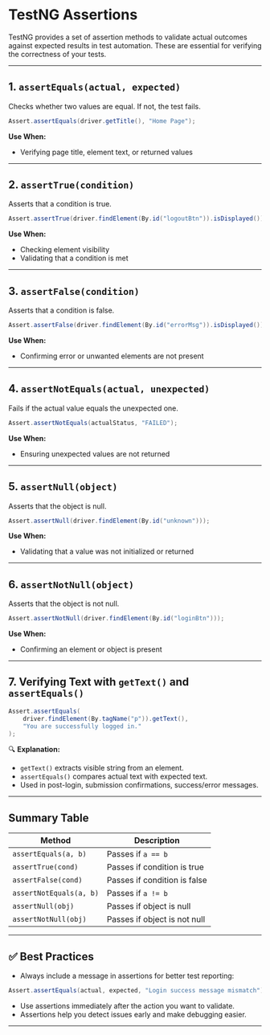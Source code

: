 # TestNG Assertions

TestNG provides a set of assertion methods to validate actual outcomes against expected results in test automation. These are essential for verifying the correctness of your tests.

---

## 1. `assertEquals(actual, expected)`

Checks whether two values are equal. If not, the test fails.

```java
Assert.assertEquals(driver.getTitle(), "Home Page");
```

 **Use When:**
- Verifying page title, element text, or returned values

---

## 2. `assertTrue(condition)`

Asserts that a condition is true.

```java
Assert.assertTrue(driver.findElement(By.id("logoutBtn")).isDisplayed());
```

 **Use When:**
- Checking element visibility
- Validating that a condition is met

---

## 3. `assertFalse(condition)`

Asserts that a condition is false.

```java
Assert.assertFalse(driver.findElement(By.id("errorMsg")).isDisplayed());
```

 **Use When:**
- Confirming error or unwanted elements are not present

---

## 4. `assertNotEquals(actual, unexpected)`

Fails if the actual value equals the unexpected one.

```java
Assert.assertNotEquals(actualStatus, "FAILED");
```

 **Use When:**
- Ensuring unexpected values are not returned

---

## 5. `assertNull(object)`

Asserts that the object is null.

```java
Assert.assertNull(driver.findElement(By.id("unknown")));
```

 **Use When:**
- Validating that a value was not initialized or returned

---

## 6. `assertNotNull(object)`

Asserts that the object is not null.

```java
Assert.assertNotNull(driver.findElement(By.id("loginBtn")));
```

 **Use When:**
- Confirming an element or object is present

---

## 7. Verifying Text with `getText()` and `assertEquals()`

```java
Assert.assertEquals(
    driver.findElement(By.tagName("p")).getText(),
    "You are successfully logged in."
);
```

🔍 **Explanation:**
- `getText()` extracts visible string from an element.
- `assertEquals()` compares actual text with expected text.
- Used in post-login, submission confirmations, success/error messages.

---

## Summary Table

| Method | Description |
|--------|-------------|
| `assertEquals(a, b)` | Passes if `a == b` |
| `assertTrue(cond)` | Passes if condition is true |
| `assertFalse(cond)` | Passes if condition is false |
| `assertNotEquals(a, b)` | Passes if `a != b` |
| `assertNull(obj)` | Passes if object is null |
| `assertNotNull(obj)` | Passes if object is not null |

---

## ✅ Best Practices

- Always include a message in assertions for better test reporting:

```java
Assert.assertEquals(actual, expected, "Login success message mismatch");
```

- Use assertions immediately after the action you want to validate.
- Assertions help you detect issues early and make debugging easier.

---
